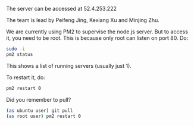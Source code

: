 
The server can be accessed at 52.4.253.222

The team is lead by Peifeng Jing, Kexiang Xu and Minjing Zhu.

We are currently using PM2 to supervise the node.js server.
But to access it, you need to be root.
This is because only root can listen on port 80. Do:

``` bash
sudo -i
pm2 status
```

This shows a list of running servers (usually just 1).

To restart it, do:

``` bash
pm2 restart 0
```

Did you remember to pull?

``` bash
(as ubuntu user) git pull
(as root user) pm2 restart 0
```
